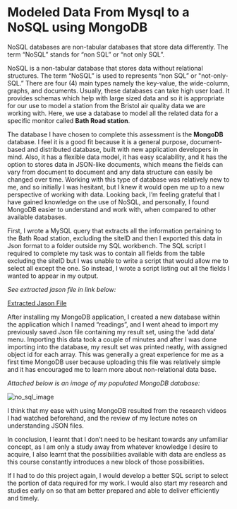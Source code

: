# Modeled Data From Mysql to a NoSQL using MongoDB

NoSQL databases are non-tabular databases that store data differently. The term “NoSQL” stands for “non SQL” or “not only SQL”.

NoSQL is a non-tabular database that stores data without relational structures. The term “NoSQL” is used to represents “non SQL” or "not-only-SQL.” There are four (4) main types namely the key-value, the wide-column, graphs, and documents. Usually, these databases can take high user load. It provides schemas which help with large sized data and so it is appropriate for our use to model a station from the Bristol air quality data we are working with. Here, we use a database to model all the related data for a specific monitor called __Bath Road station__.

The database I have chosen to complete this assessment is the **MongoDB** database. I feel it is a good fit because it is a general purpose, document-based and distributed database, built with new application developers in mind. Also, it has a flexible data model, it has easy scalability, and it has the option to stores data in JSON-like documents, which means the fields can vary from document to document and any data structure can easily be changed over time. Working with this type of database was relatively new to me, and so initially I was hesitant, but I knew it would open me up to a new perspective of working with data. Looking back, I’m feeling grateful that I have gained knowledge on the use of NoSQL, and personally, I found MongoDB easier to understand and work with, when compared to other available databases.

First, I wrote a MySQL query that extracts all the information pertaining to the Bath Road station, excluding the siteID and then I exported this data in Json format to a folder outside my SQL workbench. The SQL script I required to complete my task was to contain all fields from the table excluding the siteID but I was unable to write a script that would allow me to select all except the one. So instead, I wrote a script listing out all the fields I wanted to appear in my output.

_See extracted jason file in link below:_

[jason_file]: bath_station_Dmf5.json
[Extracted Jason File][jason_file]

After installing my MongoDB application, I created a new database within the application which I named “readings”, and I went ahead to import my previously saved Json file containing my result set, using the ‘add data’ menu. Importing this data took a couple of minutes and after I was done importing into the database, my result set was printed neatly, with assigned object id for each array. This was generally a great experience for me as a first time MongoDB user because uploading this file was relatively simple and it has encouraged me to learn more about non-relational data base.

*Attached below is an image of my populated MongoDB database:*

![no_sql_image](mongoDB.png.bmp)

I think that my ease with using MongoDB resulted from the research videos I had watched beforehand, and the review of my lecture notes on understanding JSON files.

In conclusion, I learnt that I don’t need to be hesitant towards any unfamiliar concept, as I am only a study away from whatever knowledge I desire to acquire, I also learnt that the possibilities available with data are endless as this course constantly introduces a new block of those possibilities.

If I had to do this project again, I would develop a better SQL script to select the portion of data required for my work. I would also start my research and studies early on so that am better prepared and able to deliver efficiently and timely.
